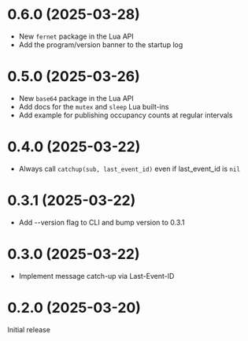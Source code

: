 0.6.0 (2025-03-28)
===================
* New `fernet` package in the Lua API
* Add the program/version banner to the startup log

0.5.0 (2025-03-26)
===================
* New `base64` package in the Lua API
* Add docs for the `mutex` and `sleep` Lua built-ins
* Add example for publishing occupancy counts at regular intervals

0.4.0 (2025-03-22)
===================
* Always call `catchup(sub, last_event_id)` even if last_event_id is `nil`

0.3.1 (2025-03-22)
===================
* Add --version flag to CLI and bump version to 0.3.1

0.3.0 (2025-03-22)
===================
* Implement message catch-up via Last-Event-ID

0.2.0 (2025-03-20)
===================
Initial release
